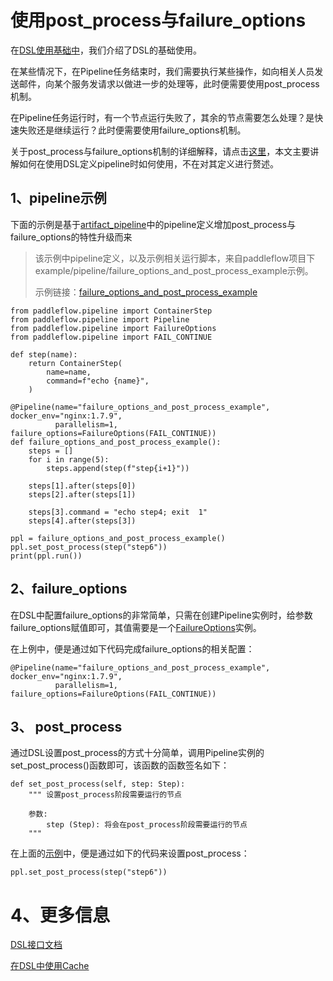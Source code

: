 # 使用post_process与failure_options
在[DSL使用基础中][DSL使用基础]，我们介绍了DSL的基础使用。

在某些情况下，在Pipeline任务结束时，我们需要执行某些操作，如向相关人员发送邮件，向某个服务发请求以做进一步的处理等，此时便需要使用post_process机制。

在Pipeline任务运行时，有一个节点运行失败了，其余的节点需要怎么处理？是快速失败还是继续运行？此时便需要使用failure_options机制。

关于post_process与failure_options机制的详细解释，请点击[这里][Post-Fail-ref]，本文主要讲解如何在使用DSL定义pipeline时如何使用，不在对其定义进行赘述。

## 1、pipeline示例
下面的示例是基于[artifact_pipeline][artifact_pipeline]中的pipeline定义增加post_process与failure_options的特性升级而来
>该示例中pipeline定义，以及示例相关运行脚本，来自paddleflow项目下example/pipeline/failure_options_and_post_process_example示例。
>
>示例链接：[failure_options_and_post_process_example][failure_options_and_post_process_example]

```python3
from paddleflow.pipeline import ContainerStep
from paddleflow.pipeline import Pipeline
from paddleflow.pipeline import FailureOptions
from paddleflow.pipeline import FAIL_CONTINUE

def step(name):
    return ContainerStep(
        name=name,
        command=f"echo {name}",
    )
    
@Pipeline(name="failure_options_and_post_process_example", docker_env="nginx:1.7.9",
          parallelism=1, failure_options=FailureOptions(FAIL_CONTINUE))
def failure_options_and_post_process_example():
    steps = []
    for i in range(5):
        steps.append(step(f"step{i+1}"))
        
    steps[1].after(steps[0])
    steps[2].after(steps[1])
    
    steps[3].command = "echo step4; exit  1"
    steps[4].after(steps[3])
    
ppl = failure_options_and_post_process_example()
ppl.set_post_process(step("step6"))
print(ppl.run())
```

## 2、failure_options
在DSL中配置failure_options的非常简单，只需在创建Pipeline实例时，给参数failure_options赋值即可，其值需要是一个[FailureOptions][FailureOptions]实例。

在上例中，便是通过如下代码完成failure_options的相关配置：

```python3
@Pipeline(name="failure_options_and_post_process_example", docker_env="nginx:1.7.9",
          parallelism=1, failure_options=FailureOptions(FAIL_CONTINUE))
```

## 3、 post_process
通过DSL设置post_process的方式十分简单，调用Pipeline实例的set_post_process()函数即可，该函数的函数签名如下：
```python3
def set_post_process(self, step: Step):
    """ 设置post_process阶段需要运行的节点

    参数:
        step (Step): 将会在post_process阶段需要运行的节点 
    """
```

在上面的[示例](#1pipeline示例)中，便是通过如下的代码来设置post_process：
```python3
ppl.set_post_process(step("step6"))
```

# 4、更多信息
[DSL接口文档][DSL接口文档]

[在DSL中使用Cache][DSL-Cache]

[DSL使用基础]: /docs/zh_cn/reference/pipeline/dsl_definition/1_pipeline_basic.md
[FailureOptions]: /docs/zh_cn/reference/sdk_reference/pipeline_dsl_reference.md#6FailureOptions
[DSL接口文档]: /docs/zh_cn/reference/sdk_reference/pipeline_dsl_reference.md
[在DSL中使用Cache]: /docs/zh_cn/reference/pipeline/dsl_definition/3_cache.md
[artifact_pipeline]: /docs/zh_cn/reference/pipeline/dsl_definition/2_artifact.md
[Post-Fail-ref]: /docs/zh_cn/reference/pipeline/yaml_definition/4_failure_options_and_post_process.md
[failure_options_and_post_process_example]: /example/pipeline/failure_options_and_post_process_example
[DSL-Cache]: /docs/zh_cn/reference/pipeline/dsl_definition/3_cache.md
